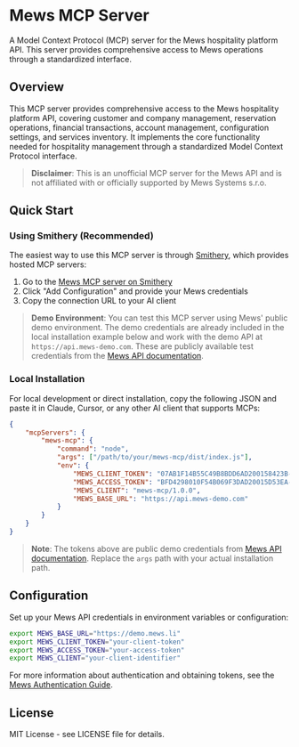 # Mews MCP Server

A Model Context Protocol (MCP) server for the Mews hospitality platform API. This server provides comprehensive access to Mews operations through a standardized interface.

## Overview

This MCP server provides comprehensive access to the Mews hospitality platform API, covering customer and company management, reservation operations, financial transactions, account management, configuration settings, and services inventory. It implements the core functionality needed for hospitality management through a standardized Model Context Protocol interface.

> **Disclaimer**: This is an unofficial MCP server for the Mews API and is not affiliated with or officially supported by Mews Systems s.r.o.

## Quick Start

### Using Smithery (Recommended)

The easiest way to use this MCP server is through [Smithery](https://smithery.ai), which provides hosted MCP servers:

1. Go to the [Mews MCP server on Smithery](https://smithery.ai/server/@code-rabi/mews-mcp)
2. Click "Add Configuration" and provide your Mews credentials
3. Copy the connection URL to your AI client

> **Demo Environment**: You can test this MCP server using Mews' public demo environment. The demo credentials are already included in the local installation example below and work with the demo API at `https://api.mews-demo.com`. These are publicly available test credentials from the [Mews API documentation](https://mews-systems.gitbook.io/connector-api/guidelines/environments#api-tokens-gross-pricing-environment).

### Local Installation

For local development or direct installation, copy the following JSON and paste it in Claude, Cursor, or any other AI client that supports MCPs:

```json
{
    "mcpServers": {
        "mews-mcp": {
            "command": "node",
            "args": ["/path/to/your/mews-mcp/dist/index.js"],
            "env": {
                "MEWS_CLIENT_TOKEN": "07AB1F14B55C49B8BDD6AD200158423B-273A4497AFF5E20566D7199DB3DC2BA",
                "MEWS_ACCESS_TOKEN": "BFD4298010F54B069F3DAD20015D53EA-D5561FADFBA4EFC8EA4C179C6BC461F",
                "MEWS_CLIENT": "mews-mcp/1.0.0",
                "MEWS_BASE_URL": "https://api.mews-demo.com"
            }
        }
    }
}
```

> **Note**: The tokens above are public demo credentials from [Mews API documentation](https://mews-systems.gitbook.io/connector-api/guidelines/environments#api-tokens-gross-pricing-environment). Replace the `args` path with your actual installation path.

## Configuration

Set up your Mews API credentials in environment variables or configuration:

```bash
export MEWS_BASE_URL="https://demo.mews.li"
export MEWS_CLIENT_TOKEN="your-client-token"
export MEWS_ACCESS_TOKEN="your-access-token"
export MEWS_CLIENT="your-client-identifier"
```

For more information about authentication and obtaining tokens, see the [Mews Authentication Guide](https://mews-systems.gitbook.io/connector-api/guidelines/authentication).


## License

MIT License - see LICENSE file for details. 